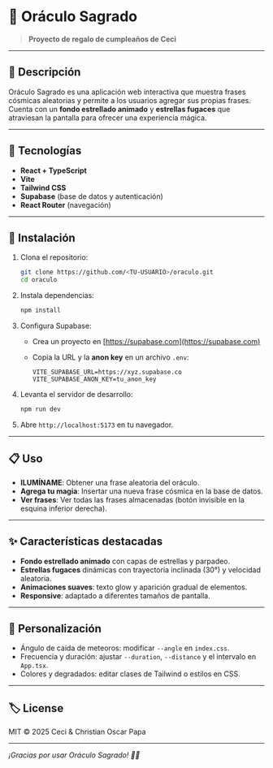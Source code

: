 # 🎁 Oráculo Sagrado

> **Proyecto de regalo de cumpleaños de Ceci**

---

## 📝 Descripción

Oráculo Sagrado es una aplicación web interactiva que muestra frases cósmicas aleatorias y permite a los usuarios agregar sus propias frases. Cuenta con un **fondo estrellado animado** y **estrellas fugaces** que atraviesan la pantalla para ofrecer una experiencia mágica.

---

## 🚀 Tecnologías

* **React + TypeScript**
* **Vite**
* **Tailwind CSS**
* **Supabase** (base de datos y autenticación)
* **React Router** (navegación)

---

## 🔧 Instalación

1. Clona el repositorio:

   ```bash
   git clone https://github.com/<TU-USUARIO>/oraculo.git
   cd oraculo
   ```
2. Instala dependencias:

   ```bash
   npm install
   ```
3. Configura Supabase:

   * Crea un proyecto en [https://supabase.com](https://supabase.com)
   * Copia la URL y la **anon key** en un archivo `.env`:

     ```env
     VITE_SUPABASE_URL=https://xyz.supabase.co
     VITE_SUPABASE_ANON_KEY=tu_anon_key
     ```
4. Levanta el servidor de desarrollo:

   ```bash
   npm run dev
   ```
5. Abre `http://localhost:5173` en tu navegador.

---

## 📋 Uso

* **ILUMÍNAME**: Obtener una frase aleatoria del oráculo.
* **Agrega tu magia**: Insertar una nueva frase cósmica en la base de datos.
* **Ver frases**: Ver todas las frases almacenadas (botón invisible en la esquina inferior derecha).

---

## ✨ Características destacadas

* **Fondo estrellado animado** con capas de estrellas y parpadeo.
* **Estrellas fugaces** dinámicas con trayectoria inclinada (30°) y velocidad aleatoria.
* **Animaciones suaves**: texto glow y aparición gradual de elementos.
* **Responsive**: adaptado a diferentes tamaños de pantalla.

---

## 🎨 Personalización

* Ángulo de caída de meteoros: modificar `--angle` en `index.css`.
* Frecuencia y duración: ajustar `--duration`, `--distance` y el intervalo en `App.tsx`.
* Colores y degradados: editar clases de Tailwind o estilos en CSS.

---

## 🏷️ License

MIT © 2025 Ceci & Christian Oscar Papa

---

*¡Gracias por usar Oráculo Sagrado! 🌌✨*
